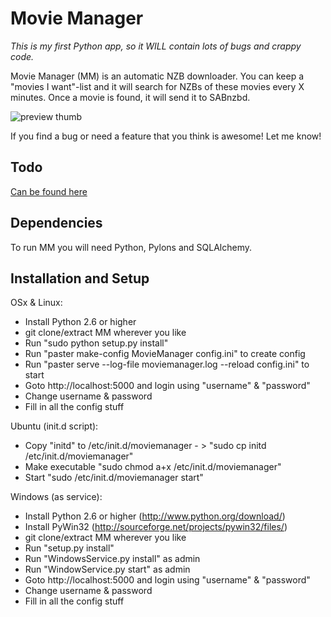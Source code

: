 Movie Manager
=====

*This is my first Python app, so it WILL contain lots of bugs and crappy code.*

Movie Manager (MM) is an automatic NZB downloader. You can keep a "movies I want"-list and it will search for NZBs of these movies every X minutes.
Once a movie is found, it will send it to SABnzbd.

![preview thumb](http://cl.ly/0076fc11775785f260ed/content)

If you find a bug or need a feature that you think is awesome! Let me know!

## Todo

[Can be found here](http://github.com/RuudBurger/Movie-Manager/blob/master/todo.md)

## Dependencies

To run MM you will need Python, Pylons and SQLAlchemy.

## Installation and Setup

OSx & Linux:

* Install Python 2.6 or higher
* git clone/extract MM wherever you like
* Run "sudo python setup.py install"
* Run "paster make-config MovieManager config.ini" to create config
* Run "paster serve --log-file moviemanager.log --reload config.ini" to start
* Goto http://localhost:5000 and login using "username" & "password"
* Change username & password
* Fill in all the config stuff

Ubuntu (init.d script):

* Copy "initd" to /etc/init.d/moviemanager - > "sudo cp initd /etc/init.d/moviemanager"
* Make executable "sudo chmod a+x /etc/init.d/moviemanager"
* Start "sudo /etc/init.d/moviemanager start"

Windows (as service):

* Install Python 2.6 or higher (http://www.python.org/download/)
* Install PyWin32 (http://sourceforge.net/projects/pywin32/files/)
* git clone/extract MM wherever you like
* Run "setup.py install"
* Run "WindowsService.py install" as admin
* Run "WindowService.py start" as admin
* Goto http://localhost:5000 and login using "username" & "password"
* Change username & password
* Fill in all the config stuff